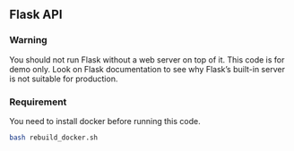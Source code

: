 ## Flask API

### Warning
You should not run Flask without a web server on top of it. 
This code is for demo only. 
Look on Flask documentation to see why Flask’s built-in server is not suitable for production.


### Requirement
You need to install docker before running this code.

```bash
bash rebuild_docker.sh
```